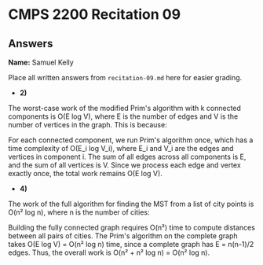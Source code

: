 # CMPS 2200 Recitation 09

## Answers

**Name:** Samuel Kelly


Place all written answers from `recitation-09.md` here for easier grading.



- **2)**

The worst-case work of the modified Prim's algorithm with k connected components is O(E log V), where E is the number of edges and V is the number of vertices in the graph. This is because:


For each connected component, we run Prim's algorithm once, which has a time complexity of O(E_i log V_i), where E_i and V_i are the edges and vertices in component i.
The sum of all edges across all components is E, and the sum of all vertices is V.
Since we process each edge and vertex exactly once, the total work remains O(E log V).

- **4)**

The work of the full algorithm for finding the MST from a list of city points is O(n² log n), where n is the number of cities:

Building the fully connected graph requires O(n²) time to compute distances between all pairs of cities. The Prim's algorithm on the complete graph takes O(E log V) = O(n² log n) time, since a complete graph has E = n(n-1)/2 edges. Thus, the overall work is O(n² + n² log n) = O(n² log n).

